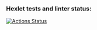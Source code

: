### Hexlet tests and linter status:
[![Actions Status](https://github.com/Popohka05/layout-designer-project-58/actions/workflows/hexlet-check.yml/badge.svg)](https://github.com/Popohka05/layout-designer-project-58/actions)